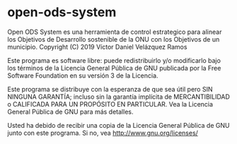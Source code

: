 # open-ods-system
Open ODS System es una herramienta de control estrategico para alinear los Objetivos de Desarrollo sostenible de la ONU con los Objetivos de un municipio.
Copyright (C) 2019 Víctor Daniel Velázquez Ramos

Este programa es software libre: puede redistribuirlo y/o modificarlo bajo
los términos de la Licencia General Pública de GNU publicada por la Free
Software Foundation en su versión 3 de la Licencia.

Este programa se distribuye con la esperanza de que sea útil pero SIN
NINGUNA GARANTÍA; incluso sin la garantía implícita de MERCANTIBILIDAD o
CALIFICADA PARA UN PROPÓSITO EN PARTICULAR. Vea la Licencia General Pública
de GNU para más detalles.

Usted ha debido de recibir una copia de la Licencia General Pública
de GNU junto con este programa. Si no, vea <http://www.gnu.org/licenses/>
